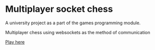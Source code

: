 # Multiplayer socket chess

A university project as a part of the games programming module.

Multiplayer chess using websockets as the method of communication

[Play here](https://enigmatic-beach-09942.herokuapp.com/)
